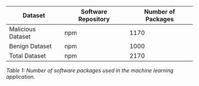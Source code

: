 | **Dataset**        | **Software Repository** | **Number of Packages** |
|--------------------|-------------------------|------------------------|
| Malicious Dataset  | npm                     | 1170                   |
| Benign Dataset     | npm                     | 1000                   |
| Total Dataset      | npm                     | 2170                   |

*Table 1: Number of software packages used in the machine learning application.*
